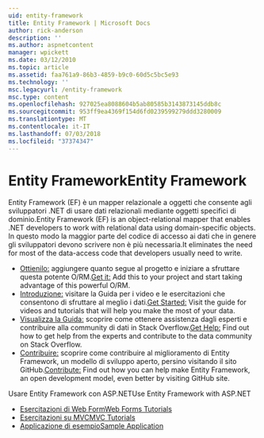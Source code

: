 ```yaml
---
uid: entity-framework
title: Entity Framework | Microsoft Docs
author: rick-anderson
description: ''
ms.author: aspnetcontent
manager: wpickett
ms.date: 03/12/2010
ms.topic: article
ms.assetid: faa761a9-86b3-4859-b9c0-60d5c5bc5e93
ms.technology: ''
msc.legacyurl: /entity-framework
msc.type: content
ms.openlocfilehash: 927025ea8088604b5ab80585b3143873145ddb8c
ms.sourcegitcommit: 953ff9ea4369f154d6fd0239599279ddd3280009
ms.translationtype: MT
ms.contentlocale: it-IT
ms.lasthandoff: 07/03/2018
ms.locfileid: "37374347"
---
```

<a name="entity-framework"></a><span data-ttu-id="1f628-102">Entity Framework</span><span class="sxs-lookup"><span data-stu-id="1f628-102">Entity Framework</span></span>
====================
<span data-ttu-id="1f628-103">Entity Framework (EF) è un mapper relazionale a oggetti che consente agli sviluppatori .NET di usare dati relazionali mediante oggetti specifici di dominio.</span><span class="sxs-lookup"><span data-stu-id="1f628-103">Entity Framework (EF) is an object-relational mapper that enables .NET developers to work with relational data using domain-specific objects.</span></span> <span data-ttu-id="1f628-104">In questo modo la maggior parte del codice di accesso ai dati che in genere gli sviluppatori devono scrivere non è più necessaria.</span><span class="sxs-lookup"><span data-stu-id="1f628-104">It eliminates the need for most of the data-access code that developers usually need to write.</span></span>


- <span data-ttu-id="1f628-105">[Ottienilo:](https://msdn.com/data/ee712906) aggiungere quanto segue al progetto e iniziare a sfruttare questa potente O/RM.</span><span class="sxs-lookup"><span data-stu-id="1f628-105">[Get it:](https://msdn.com/data/ee712906) Add this to your project and start taking advantage of this powerful O/RM.</span></span>
- <span data-ttu-id="1f628-106">[Introduzione:](https://msdn.com/data/ee712907) visitare la Guida per i video e le esercitazioni che consentono di sfruttare al meglio i dati.</span><span class="sxs-lookup"><span data-stu-id="1f628-106">[Get Started:](https://msdn.com/data/ee712907) Visit the guide for videos and tutorials that will help you make the most of your data.</span></span>
- <span data-ttu-id="1f628-107">[Visualizza la Guida:](https://msdn.com/data/hh913619) scoprire come ottenere assistenza dagli esperti e contribuire alla community di dati in Stack Overflow.</span><span class="sxs-lookup"><span data-stu-id="1f628-107">[Get Help:](https://msdn.com/data/hh913619) Find out how to get help from the experts and contribute to the data community on Stack Overflow.</span></span>
- <span data-ttu-id="1f628-108">[Contribuire:](https://github.com/aspnet/EntityFramework6) scoprire come contribuire al miglioramento di Entity Framework, un modello di sviluppo aperto, persino visitando il sito GitHub.</span><span class="sxs-lookup"><span data-stu-id="1f628-108">[Contribute:](https://github.com/aspnet/EntityFramework6) Find out how you can help make Entity Framework, an open development model, even better by visiting GitHub site.</span></span>


<span data-ttu-id="1f628-109">Usare Entity Framework con ASP.NET</span><span class="sxs-lookup"><span data-stu-id="1f628-109">Use Entity Framework with ASP.NET</span></span>

- [<span data-ttu-id="1f628-110">Esercitazioni di Web Form</span><span class="sxs-lookup"><span data-stu-id="1f628-110">Web Forms Tutorials</span></span>](web-forms/overview/older-versions-getting-started/getting-started-with-ef/the-entity-framework-and-aspnet-getting-started-part-1.md)
- [<span data-ttu-id="1f628-111">Esercitazioni su MVC</span><span class="sxs-lookup"><span data-stu-id="1f628-111">MVC Tutorials</span></span>](mvc/overview/getting-started/getting-started-with-ef-using-mvc/creating-an-entity-framework-data-model-for-an-asp-net-mvc-application.md)
- [<span data-ttu-id="1f628-112">Applicazione di esempio</span><span class="sxs-lookup"><span data-stu-id="1f628-112">Sample Application</span></span>](https://code.msdn.microsoft.com/ASPNET-MVC-Application-b01a9fe8)
